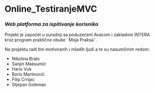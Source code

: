 # Online_TestiranjeMVC
### _Web platforma za ispitivanje korisnika_

Projekt je započet u suradnji sa poduzećem Avacom i zakladom INTERA kroz program praktične obuke ˝Moja Praksa˝.

Na projektu radi tim motiviranih i mladih ljudi a to su nasumičnim redom:
* Nikolina Bralo
* Sanjin Maksumić
* Haris Vuk
* Boris Martinović
* Filip Crnjac
* Stjepan Golemac
